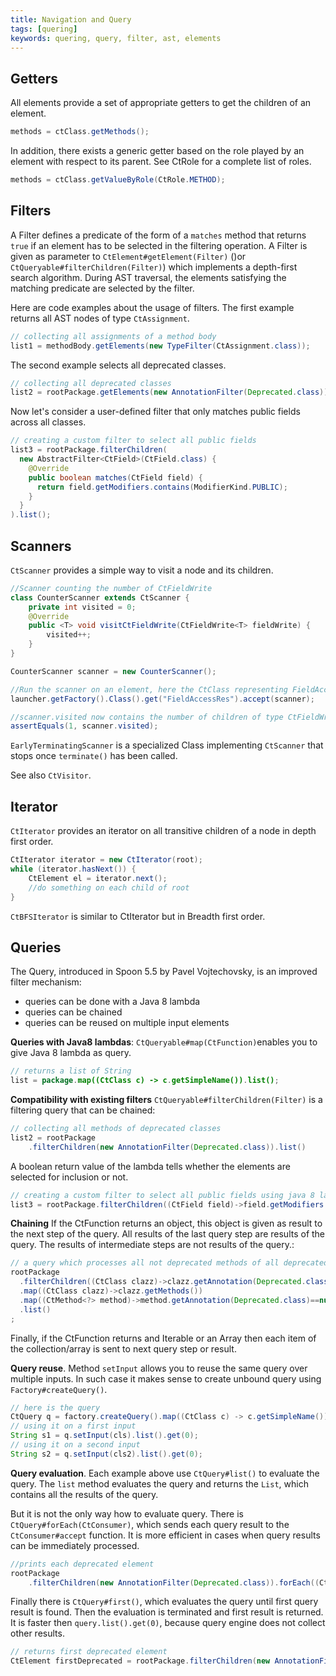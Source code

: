```yaml
---
title: Navigation and Query
tags: [quering]
keywords: quering, query, filter, ast, elements
---
```



Getters
-------

All elements provide a set of appropriate getters to get the children of an element.


```java
methods = ctClass.getMethods();
```

In addition, there exists a generic getter based on the role played by an element with respect to its parent. See CtRole for a complete list of roles.

```java
methods = ctClass.getValueByRole(CtRole.METHOD);
```


Filters
-------

A Filter defines a predicate of the form of a `matches` method that
returns `true` if an element has to be selected in the filtering operation.
A Filter is given as parameter to `CtElement#getElement(Filter)` ()or `CtQueryable#filterChildren(Filter)`) which implements a depth-first search algorithm. During AST traversal, the elements satisfying the matching predicate are selected by the filter.

Here are code examples about the usage of filters. The first example returns all AST nodes of type `CtAssignment`.

```java
// collecting all assignments of a method body
list1 = methodBody.getElements(new TypeFilter(CtAssignment.class));
```

The second example selects all deprecated classes.

```java
// collecting all deprecated classes
list2 = rootPackage.getElements(new AnnotationFilter(Deprecated.class));
```

Now let's consider a user-defined filter that only matches public fields across all classes.

```java
// creating a custom filter to select all public fields
list3 = rootPackage.filterChildren(
  new AbstractFilter<CtField>(CtField.class) {
    @Override
    public boolean matches(CtField field) {
      return field.getModifiers.contains(ModifierKind.PUBLIC);
    }
  }
).list();
```

Scanners
--------

`CtScanner` provides a simple way to visit a node and its children.

```java
//Scanner counting the number of CtFieldWrite
class CounterScanner extends CtScanner {
	private int visited = 0;
	@Override
	public <T> void visitCtFieldWrite(CtFieldWrite<T> fieldWrite) {
		visited++;
	}
}

CounterScanner scanner = new CounterScanner();

//Run the scanner on an element, here the CtClass representing FieldAccessRes
launcher.getFactory().Class().get("FieldAccessRes").accept(scanner);

//scanner.visited now contains the number of children of type CtFieldWrite 
assertEquals(1, scanner.visited);
```

`EarlyTerminatingScanner` is a specialized Class implementing `CtScanner` that stops once `terminate()` has been called.

See also `CtVisitor`.

Iterator
--------

`CtIterator` provides an iterator on all transitive children of a node in depth first order.
```java
CtIterator iterator = new CtIterator(root);
while (iterator.hasNext()) {
	CtElement el = iterator.next();
	//do something on each child of root
}
```
`CtBFSIterator` is similar to CtIterator but in Breadth first order.

Queries
-------

The Query, introduced in Spoon 5.5 by Pavel Vojtechovsky, is an improved filter mechanism:

* queries can be done with a Java 8 lambda
* queries can be chained
* queries can be reused on multiple input elements

**Queries with Java8 lambdas**: `CtQueryable#map(CtFunction)`enables you to give Java 8 lambda as query.

```java
// returns a list of String
list = package.map((CtClass c) -> c.getSimpleName()).list();
```

**Compatibility with existing filters** `CtQueryable#filterChildren(Filter)` is a filtering query that can be chained:

```java
// collecting all methods of deprecated classes
list2 = rootPackage
    .filterChildren(new AnnotationFilter(Deprecated.class)).list()
```

A boolean return value of the lambda tells whether the elements are selected for inclusion or not.

```java
// creating a custom filter to select all public fields using java 8 lambda
list3 = rootPackage.filterChildren((CtField field)->field.getModifiers.contains(ModifierKind.PUBLIC)).list();
```

**Chaining** If the CtFunction returns an object, this object is given as result to the next step of the query.
All results of the last query step are results of the query. The results of intermediate steps are not results of the query.:

```java
// a query which processes all not deprecated methods of all deprecated classes
rootPackage
  .filterChildren((CtClass clazz)->clazz.getAnnotation(Deprecated.class)!=null)
  .map((CtClass clazz)->clazz.getMethods())
  .map((CtMethod<?> method)->method.getAnnotation(Deprecated.class)==null)
  .list()
;
```

Finally, if the CtFunction returns and Iterable or an Array then each item of the collection/array is sent to next query step or result.

**Query reuse**. Method `setInput` allows you to reuse the same query over multiple inputs. 
In such case it makes sense to create unbound query using `Factory#createQuery()`.

```java
// here is the query
CtQuery q = factory.createQuery().map((CtClass c) -> c.getSimpleName());
// using it on a first input
String s1 = q.setInput(cls).list().get(0);
// using it on a second input
String s2 = q.setInput(cls2).list().get(0);
```

**Query evaluation**. Each example above use `CtQuery#list()` to evaluate the query.
The `list` method evaluates the query and returns the `List`, which contains all the results of the query.  

But it is not the only way how to evaluate query. There is `CtQuery#forEach(CtConsumer)`, 
which sends each query result to the `CtConsumer#accept` function. 
It is more efficient in cases when query results can be immediately processed.

```java
//prints each deprecated element
rootPackage
    .filterChildren(new AnnotationFilter(Deprecated.class)).forEach((CtElement ele)->System.out.println(ele));
```

Finally there is `CtQuery#first()`, 
which evaluates the query until first query result is found.
Then the evaluation is terminated and first result is returned. 
It is faster then `query.list().get(0)`, because query engine does not collect other results.

```java
// returns first deprecated element
CtElement firstDeprecated = rootPackage.filterChildren(new AnnotationFilter(Deprecated.class)).first();
```

